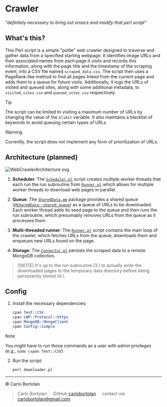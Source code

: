 # Crawler

_"definitely necessary to bring out emacs and modify that perl script"_

## What's this?

This Perl script is a simple "polite" web crawler designed to traverse and gather data from a specified starting webpage.
It identifies image URLs and their associated names from each page it visits and records this information, along with the page title and the timestamp of the scraping event, into a CSV file named `scraped_data.csv`.
The script then uses a PageRank-like method to find all pages linked from the current page and adds them to a queue for future visits.
Additionally, it logs the URLs of visited and queued sites, along with some additional metadata, to `visited_sites.csv` and `queued_sites.csv` respectively.

> [!TIP]
> The script can be limited to visiting a maximum number of URLs by changing the value of the `$limit` variable. It also maintains a blacklist of keywords to avoid queuing certain types of URLs.

> [!WARNING]
> Currently, the script does not implement any form of prioritization of URLs.

## Architecture (planned)

![WebCrawlerArchitecture svg](https://github.com/carlobortolan/b1o.co/assets/106114526/41239a82-d27a-4506-a612-49ea21c79cfc)

1. **Scheduler**: The [`Scheduler.pl`](Scheduler.pl) script creates multiple worker threads that each run the run subroutine from [`Runner.pl`](Runner.pl) which allows for multiple worker threads to download web pages in parallel.

2. **Queue**: The [`SharedData.pm`](SharedData.pm) package provides a shared queue ([`@SharedData::shared_queue`](SharedData.pm)) as a queue of URLs to be downloaded. Each worker thread adds its seed page to the queue and then runs the run subroutine, which presumably removes URLs from the queue as it processes them.

3. **Multi-threaded runner**: The [`Runner.pl`](Runner.pl) script contains the main loop of the crawler, which fetches URLs from the queue, downloads them and enqueues new URLs found on the page.

4. **Storage**: The [`Connector.pl`](Connector.pl) persists the scraped data to a remote MongoDB collection.

> ![NOTE]
> It's up to the run subroutine (3.) to actually write the downloaded pages to the temporary data directory before being persistantly stored (4.).

## Config

1. Install the necessary dependencies:

   ```perl
   cpan Text::CSV
   cpan LWP::Protocol::https
   cpan MongoDB::MongoClient
   cpan Config::Simple
   ```

> [!NOTE]
> You might have to run those commands as a user with admin privileges (e.g., `sudo cspan Text::CSV`)

2. Run the script:

   ```perl
   perl downloader.pl
   ```

---

© Carlo Bortolan

> Carlo Bortolan &nbsp;&middot;&nbsp;
> GitHub [carlobortolan](https://github.com/carlobortolan) &nbsp;&middot;&nbsp;
> contact via [carlobortolan@gmail.com](mailto:carlobortolan@gmail.com)
